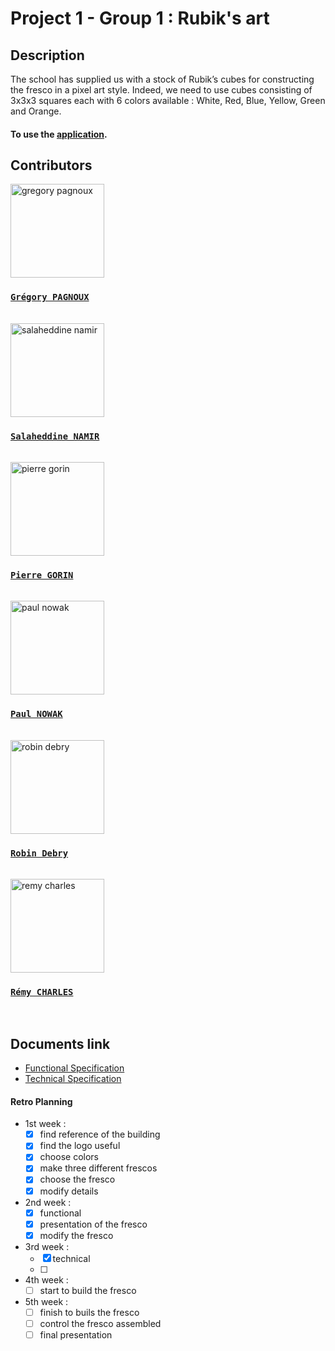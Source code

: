 # Project 1 - Group 1 : Rubik's art

## Description

The school has supplied us with a stock of Rubik’s cubes for constructing the fresco in a pixel art style. Indeed, we need to use cubes consisting of 3x3x3 squares each with 6 colors available : White, Red, Blue, Yellow, Green and Orange.

#### To use the [application](http://www.pierre-gorin.fr/Rubiks-Art/).

## Contributors

<img alt="gregory pagnoux" src="https://avatars.githubusercontent.com/u/114397869?s=400&u=5d61c0d0f357ca8c2ba13892de14df2669ebb0b4&v=4" width="150">

### [**`Grégory PAGNOUX`**](https://github.com/Gregory-Pagnoux)

<br>

<img alt="salaheddine namir" src="https://avatars.githubusercontent.com/u/71770514?v=4" width="150">

### [**`Salaheddine NAMIR`**](https://github.com/T3rryc)

<br>

<img alt="pierre gorin" src="https://avatars.githubusercontent.com/u/91249863?v=4" width="150">

### [**`Pierre GORIN`**](https://github.com/pierre2103)

<br>

<img alt="paul nowak" src="https://avatars.githubusercontent.com/u/91249965?v=4" width="150">

### [**`Paul NOWAK`**](https://github.com/PaulNowak36)

<br>

<img alt="robin debry" src="https://avatars.githubusercontent.com/u/91249812?v=4" width="150">

### [**`Robin Debry`**](https://github.com/robin-debry)

<br>

<img alt="remy charles" src="https://avatars.githubusercontent.com/u/100137905?v=4" width="150">

### [**`Rémy CHARLES`**](https://github.com/RemyCHARLES)

<br>

## Documents link

- [Functional Specification](/Team%201%20Functional%20Specification%20Rubik's%20art.pdf)
- [Technical Specification](/Team%201%20Technical%20Specification%20Rubik's%20art.pdf)

#### Retro Planning

- 1st week :
  - [x] find reference of the building
  - [x] find the logo useful
  - [x] choose colors
  - [x] make three different frescos
  - [x] choose the fresco
  - [x] modify details
- 2nd week :
  - [x] functional
  - [x] presentation of the fresco
  - [x] modify the fresco
- 3rd week :
  - [x] technical
  - [ ] 
- 4th week :
  - [ ] start to build the fresco
- 5th week :
  - [ ] finish to buils the fresco
  - [ ] control the fresco assembled
  - [ ] final presentation
